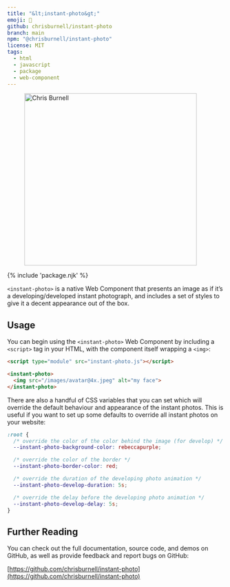 ```yaml
---
title: "&lt;instant-photo&gt;"
emoji: 🌃
github: chrisburnell/instant-photo
branch: main
npm: "@chrisburnell/instant-photo"
license: MIT
tags:
  - html
  - javascript
  - package
  - web-component
---
```


<figure>
    <instant-photo develop>
        <img src="/images/avatar@4x.jpeg" alt="Chris Burnell" class=" [ shadow ] [ canada ] " width="400" height="400">
    </instant-photo>
</figure>

{% include 'package.njk' %}

<code>&lt;instant-photo&gt;</code> is a native Web Component that presents an image as if it’s a developing/developed instant photograph, and includes a set of styles to give it a decent appearance out of the box.

## Usage

You can begin using the <code>&lt;instant-photo&gt;</code> Web Component by including a <code>&lt;script&gt;</code> tag in your HTML, with the component itself wrapping a <code>&lt;img&gt;</code>:

```html
<script type="module" src="instant-photo.js"></script>

<instant-photo>
  <img src="/images/avatar@4x.jpeg" alt="my face">
</instant-photo>
```

There are also a handful of CSS variables that you can set which will override the default behaviour and appearance of the instant photos. This is useful if you want to set up some defaults to override all instant photos on your website:

```css
:root {
  /* override the color of the color behind the image (for develop) */
  --instant-photo-background-color: rebeccapurple;

  /* override the color of the border */
  --instant-photo-border-color: red;

  /* override the duration of the developing photo animation */
  --instant-photo-develop-duration: 5s;

  /* override the delay before the developing photo animation */
  --instant-photo-develop-delay: 5s;
}
```

## Further Reading

You can check out the full documentation, source code, and demos on GitHub, as well as provide feedback and report bugs on GitHub:

[https://github.com/chrisburnell/instant-photo](https://github.com/chrisburnell/instant-photo)
